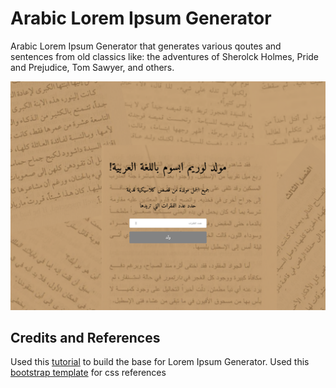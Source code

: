 # Arabic Lorem Ipsum Generator

Arabic Lorem Ipsum Generator that generates various qoutes and sentences from old classics like: the adventures of Sherolck Holmes, Pride and Prejudice, Tom Sawyer, and others.

![](/screenshot.png?raw=true)

## Credits and References
Used this [tutorial](https://hackernoon.com/creating-a-lorem-ipsum-generator-with-node-and-express-9e1af0b31c86) to build the base for Lorem Ipsum Generator.
Used this [bootstrap template](https://startbootstrap.com/template-overviews/coming-soon/) for css references

